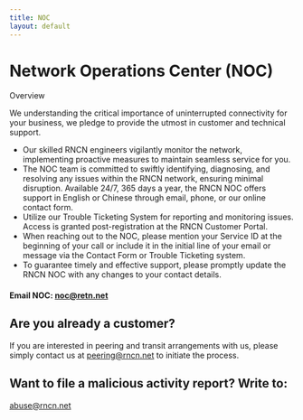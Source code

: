 ```yaml
---
title: NOC
layout: default
---
```


# Network Operations Center (NOC)
Overview

We understanding the critical importance of uninterrupted connectivity for your business, we pledge to provide the utmost in customer and technical support.

- Our skilled RNCN engineers vigilantly monitor the network, implementing proactive measures to maintain seamless service for you.
- The NOC team is committed to swiftly identifying, diagnosing, and resolving any issues within the RNCN network, ensuring minimal disruption.
Available 24/7, 365 days a year, the RNCN NOC offers support in English or Chinese through email, phone, or our online contact form.
- Utilize our Trouble Ticketing System for reporting and monitoring issues. Access is granted post-registration at the RNCN Customer Portal.
- When reaching out to the NOC, please mention your Service ID at the beginning of your call or include it in the initial line of your email or message via the Contact Form or Trouble Ticketing system.
- To guarantee timely and effective support, please promptly update the RNCN NOC with any changes to your contact details.

#### Email NOC: noc@retn.net
##  Are you already a customer?
If you are interested in peering and transit arrangements with us, please simply contact us at peering@rncn.net to initiate the process.

## Want to file a malicious activity report? Write to:
abuse@rncn.net
